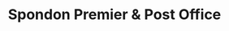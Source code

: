 ---
title: "Spondon Premier & Post Office"
url: /derby/spondon-premier-and-post-office/
shop: convenience
---